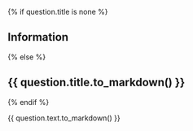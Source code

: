 {% if question.title is none %}
## Information
{% else %}
## {{ question.title.to_markdown() }}
{% endif %}

{{ question.text.to_markdown() }}

